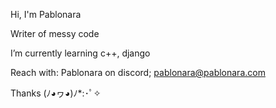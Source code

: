 Hi, I'm Pablonara

Writer of messy code

I’m currently learning c++, django

Reach with: Pablonara on discord; pablonara@pablonara.com

Thanks  (ﾉ◕ヮ◕)ﾉ*:･ﾟ✧

<!---
Pablonara/Pablonara is a ✨ special ✨ repository because its `README.md` (this file) appears on your GitHub profile.
You can click the Preview link to take a look at your changes.
--->
